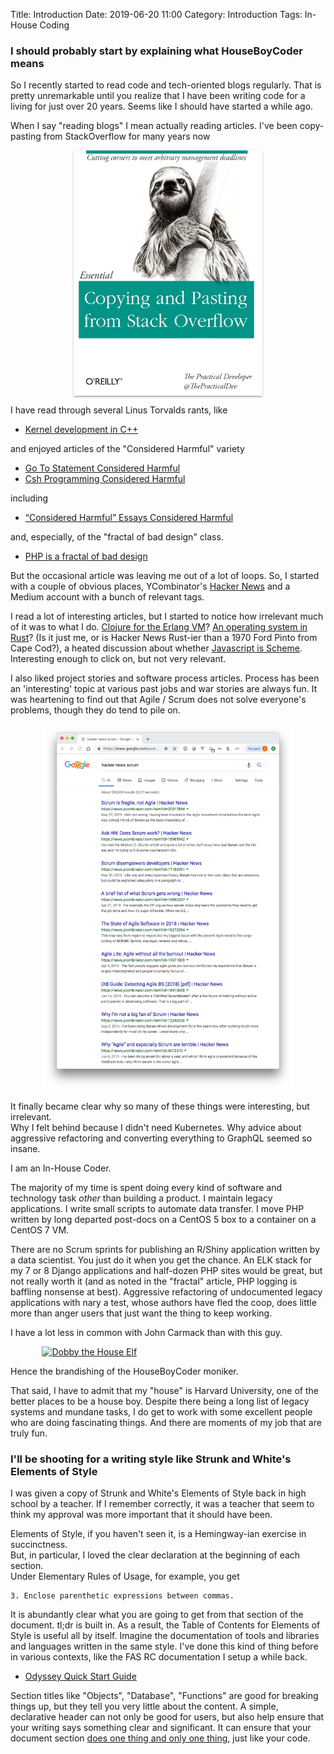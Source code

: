 Title: Introduction
Date: 2019-06-20 11:00
Category: Introduction
Tags: In-House Coding

### I should probably start by explaining what HouseBoyCoder means
So I recently started to read code and tech-oriented blogs regularly.
That is pretty unremarkable until you realize that I have been writing code
for a living for just over 20 years.  Seems like I should have started a while ago.

When I say "reading blogs" I mean actually reading articles.  I've been copy-pasting
from StackOverflow for many years now

<div style="margin: 0 20%; box-shadow: 0 3px 1px -2px rgba(0,0,0,.2), 0 2px 2px 0 rgba(0,0,0,.14), 0 1px 5px 0 rgba(0,0,0,.12);">
    <img src="images/copy-and-paste.png" style="width: 300px"/>
</div>

I have read through several Linus Torvalds rants, like

* [Kernel development in C++](http://harmful.cat-v.org/software/c++/linus)

and enjoyed articles of the "Considered Harmful" variety

* [Go To Statement Considered Harmful](https://homepages.cwi.nl/~storm/teaching/reader/Dijkstra68.pdf)
* [Csh Programming Considered Harmful](https://www-uxsup.csx.cam.ac.uk/misc/csh.html)

including

* [“Considered Harmful” Essays Considered Harmful](https://meyerweb.com/eric/comment/chech.html)

and, especially, of the "fractal of bad design" class.

* [PHP is a fractal of bad design](https://eev.ee/blog/2012/04/09/php-a-fractal-of-bad-design/)

But the occasional article was leaving me out of a lot of loops.  So, I started with a couple of
obvious places, YCombinator's [Hacker News](http://news.ycombinator.com)
and a Medium account with a bunch of relevant tags.

I read a lot of interesting articles, but I started to notice how irrelevant
much of it was to what I do. [Clojure for the Erlang VM](https://news.ycombinator.com/item?id=20219563)? 
[An operating system in Rust](https://news.ycombinator.com/item?id=18903235)? (Is it just me,
or is Hacker News Rust-ier than a 1970 Ford Pinto from Cape Cod?), a heated discussion about 
whether [Javascript is Scheme](https://news.ycombinator.com/item?id=6068360).  Interesting enough
to click on, but not very relevant.

I also liked project stories and software process articles.  Process has been an 'interesting'
topic at various past jobs and war stories are always fun.  It was heartening to find out that
Agile / Scrum does not solve everyone's problems, though they do tend to pile on.

<div style="margin: 0 10%">
    <a href="images/hn-scrum.png"><img src="images/hn-scrum.png" style="width: 500px"/></a>
</div>

It finally became clear why so many of these things were interesting, but irrelevant.  
Why I felt behind because I didn't need Kubernetes.  Why advice about aggressive refactoring
and converting everything to GraphQL seemed so insane.

I am an In-House Coder.

The majority of my time is spent doing every kind of software and technology task *other* than
building a product. I maintain legacy applications.  I write small scripts to automate data
transfer.  I move PHP  written by long departed post-docs on a CentOS 5 box to a 
container on a CentOS 7 VM. 

There are no Scrum sprints for publishing an R/Shiny application written by a data scientist.  You
just do it when you get the chance.  An ELK stack for my 7 or 8 Django applications and half-dozen 
PHP sites would be great, but not really worth it (and as noted in the "fractal" article, PHP
logging is baffling nonsense at best).  Aggressive refactoring of undocumented legacy applications
with nary a test, whose authors have fled the coop, does little more than anger users that just
want the thing to keep working.

I have a lot less in common with John Carmack than with this guy.

<div style="margin: 0 10%">
    <a href=""https://vignette.wikia.nocookie.net/harrypotter/images/1/18/DOBBY2.jpg/revision/latest?cb=20161215055153>
      <img src="https://vignette.wikia.nocookie.net/harrypotter/images/1/18/DOBBY2.jpg/revision/latest?cb=20161215055153" 
           alt="Dobby the House Elf" style="width: 500px"/>
    </a>
</div>
 
Hence the brandishing of the HouseBoyCoder moniker.  

That said, I have to admit that my "house" is Harvard University, one of the better places to be a house boy.
Despite there being a long list of legacy systems and mundane tasks, I do get to work with some excellent
people who are doing fascinating things.  And there are moments of my job that are truly fun.

### I'll be shooting for a writing style like Strunk and White's Elements of Style
I was given a copy of Strunk and White's Elements of Style back in high school by a teacher.  If I
remember correctly, it was a teacher that seem to think my approval was more important
that it should have been.

Elements of Style, if you haven't seen it, is a Hemingway-ian exercise in succinctness.  
But, in particular, I loved the clear declaration at the beginning of each section.  
Under Elementary Rules of Usage, for example, you get

    3. Enclose parenthetic expressions between commas.

It is abundantly clear what you are going to get from that section of the document.  tl;dr is built in.
As a result, the Table of Contents for Elements of Style is useful all by itself.  Imagine the
documentation of tools and libraries and languages written in the same style.  I've done this kind
of thing before in various contexts, like the FAS RC documentation I setup a while back.

* [Odyssey Quick Start Guide](https://web.archive.org/web/20150417194437/https://rc.fas.harvard.edu/resources/odyssey-quickstart-guide/)

Section titles like "Objects", "Database", "Functions" are good for breaking things up, but they tell you
very little about the content.  A simple, declarative header can not only be good for users, but also help
ensure that your writing says something clear and significant.  It can ensure that your document section
[does one thing and only one thing](https://en.wikipedia.org/wiki/Single_responsibility_principle), just
like your code.


